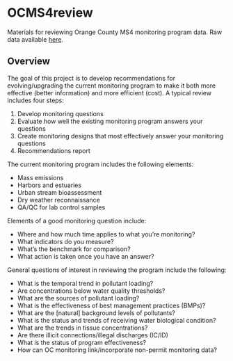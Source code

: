 # OCMS4review

Materials for reviewing Orange County MS4 monitoring program data. Raw data available [here](https://ocgov.box.com/s/8kpxenh93u9k58io0zfol9c88civcjzy).

## Overview

The goal of this project is to develop recommendations for evolving/upgrading the current monitoring program to make it both more effective (better information) and more efficient (cost).  A typical review includes four steps:

1) Develop monitoring questions
1) Evaluate how well the existing monitoring program answers your questions
1) Create monitoring designs that most effectively answer your monitoring questions
1) Recommendations report

The current monitoring program includes the following elements:

* Mass emissions
* Harbors and estuaries
* Urban stream bioassessment
* Dry weather reconnaissance
* QA/QC for lab control samples

Elements of a good monitoring question include: 

* Where and how much time applies to what you’re monitoring?
* What indicators do you measure?
* What’s the benchmark for comparison?
* What action is taken once you have an answer?

General questions of interest in reviewing the program include the following: 

* What is the temporal trend in pollutant loading?
* Are concentrations below water quality thresholds?
* What are the sources of pollutant loading?
* What is the effectiveness of best management practices (BMPs)?
* What are the [natural] background levels of pollutants?
* What is the status and trends of receiving water biological condition?
* What are the trends in tissue concentrations?
* Are there illicit connections/illegal discharges (IC/ID) 
* What is the status of program effectiveness?
* How can OC monitoring link/incorporate non-permit monitoring data?

